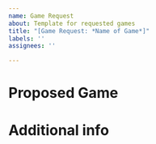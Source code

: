 ```yaml
---
name: Game Request
about: Template for requested games
title: "[Game Request: *Name of Game*]"
labels: ''
assignees: ''

---
```


# Proposed Game

# Additional info
